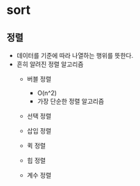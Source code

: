 # sort

## 정렬  
* 데이터를 기준에 따라 나열하는 행위를 뜻한다.  
* 흔히 알려진 정렬 알고리즘
  * 버블 정렬  
    * O(n^2)  
    * 가장 단순한 정렬 알고리즘
  * 선택 정렬  
    
  * 삽입 정렬  
  * 퀵 정렬  
  * 힙 정렬  
  * 계수 정렬
